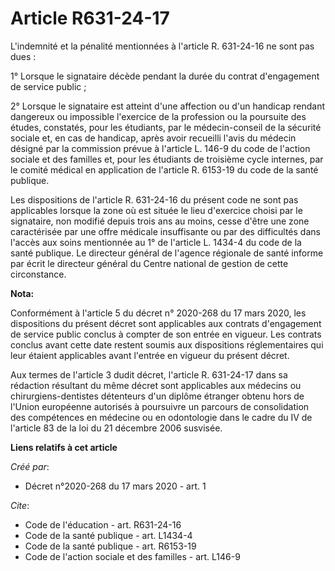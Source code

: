 # Article R631-24-17

L'indemnité et la pénalité mentionnées à l'article R. 631-24-16 ne sont pas dues : 

1° Lorsque le signataire décède pendant la durée du contrat d'engagement de service public ; 

2° Lorsque le signataire est atteint d'une affection ou d'un handicap rendant dangereux ou impossible l'exercice de la
profession ou la poursuite des études, constatés, pour les étudiants, par le médecin-conseil de la sécurité sociale et, en
cas de handicap, après avoir recueilli l'avis du médecin désigné par la commission prévue à l'article L. 146-9 du code de
l'action sociale et des familles et, pour les étudiants de troisième cycle internes, par le comité médical en application de
l'article R. 6153-19 du code de la santé publique. 

Les dispositions de l'article R. 631-24-16 du présent code ne sont pas applicables lorsque la zone où est située le lieu
d'exercice choisi par le signataire, non modifié depuis trois ans au moins, cesse d'être une zone caractérisée par une offre
médicale insuffisante ou par des difficultés dans l'accès aux soins mentionnée au 1° de l'article L. 1434-4 du code de la
santé publique. Le directeur général de l'agence régionale de santé informe par écrit le directeur général du Centre national
de gestion de cette circonstance.

**Nota:**

Conformément à l'article 5 du décret n° 2020-268 du 17 mars 2020, les dispositions du présent décret sont applicables aux
contrats d'engagement de service public conclus à compter de son entrée en vigueur. Les contrats conclus avant cette date
restent soumis aux dispositions réglementaires qui leur étaient applicables avant l'entrée en vigueur du présent décret.

Aux termes de l'article 3 dudit décret, l'article R. 631-24-17 dans sa rédaction résultant du même décret sont applicables
aux médecins ou chirurgiens-dentistes détenteurs d'un diplôme étranger obtenu hors de l'Union européenne autorisés à
poursuivre un parcours de consolidation des compétences en médecine ou en odontologie dans le cadre du IV de l'article 83 de
la loi du 21 décembre 2006 susvisée.

**Liens relatifs à cet article**

_Créé par_:

  - Décret n°2020-268 du 17 mars 2020 - art. 1

_Cite_:

  - Code de l'éducation - art. R631-24-16
  - Code de la santé publique - art. L1434-4
  - Code de la santé publique - art. R6153-19
  - Code de l'action sociale et des familles - art. L146-9

